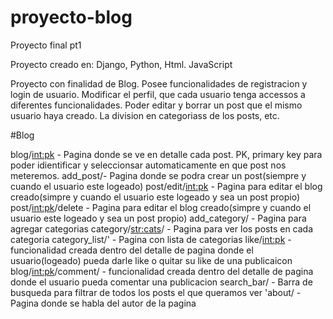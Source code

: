 # proyecto-blog
Proyecto final pt1

Proyecto creado en: Django, Python, Html. JavaScript

Proyecto con finalidad de Blog. Posee funcionalidades de registracion y login de usuario. Modificar el perfil, que cada usuario tenga accessos a diferentes funcionalidades. Poder editar y borrar un post que el mismo usuario haya creado. La division en categoriass de los posts, etc.

#Blog

blog/<int:pk> - Pagina donde se ve en detalle cada post. PK, primary key para poder idientificar y seleccionsar automaticamente en que post nos meteremos.
 add_post/- Pagina donde se podra crear un post(siempre y cuando el usuario este logeado)
post/edit/<int:pk> - Pagina para editar el blog creado(simpre y cuando el usuario este logeado y sea un post propio)
post/<int:pk>/delete - Pagina para editar el blog creado(simpre y cuando el usuario este logeado y sea un post propio)
add_category/ - Pagina para agregar categorias
category/<str:cats>/ - Pagina para ver los posts en cada categoria
category_list/' - Pagina con lista de categorias
like/<int:pk> - funcionalidad creada dentro del detalle de pagina donde el usuario(logeado) pueda darle like o quitar su like de una publicaicon
blog/<int:pk>/comment/ - funcionalidad creada dentro del detalle de pagina donde el usuario pueda comentar una publicacion
search_bar/ - Barra de busqueda para filtrar de todos los posts el que queramos ver
'about/ - Pagina donde se habla del autor de la pagina

